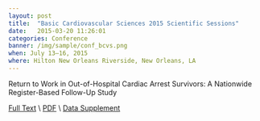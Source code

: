 ```yaml
---
layout: post
title:  "Basic Cardiovascular Sciences 2015 Scientific Sessions"
date:   2015-03-20 11:26:01
categories: Conference
banner: /img/sample/conf_bcvs.png
when: July 13–16, 2015
where: Hilton New Orleans Riverside, New Orleans, LA
---
```


Return to Work in Out-of-Hospital Cardiac Arrest Survivors: A Nationwide Register-Based Follow-Up Study 

<a href="http://stroke.ahajournals.org/content/46/5/1167.full">Full Text</a> \ <a href="http://stroke.ahajournals.org/content/46/5/1167.full.pdf+html">PDF</a> \ <a href="http://stroke.ahajournals.org/content/46/5/1167.full.pdf+html">Data Supplement</a>


